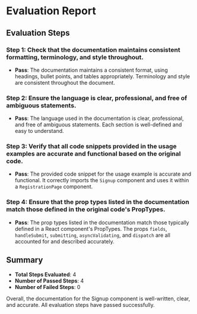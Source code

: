 # Evaluation Report

## Evaluation Steps

### Step 1: Check that the documentation maintains consistent formatting, terminology, and style throughout.
- **Pass**: The documentation maintains a consistent format, using headings, bullet points, and tables appropriately. Terminology and style are consistent throughout the document.

### Step 2: Ensure the language is clear, professional, and free of ambiguous statements.
- **Pass**: The language used in the documentation is clear, professional, and free of ambiguous statements. Each section is well-defined and easy to understand.

### Step 3: Verify that all code snippets provided in the usage examples are accurate and functional based on the original code.
- **Pass**: The provided code snippet for the usage example is accurate and functional. It correctly imports the `Signup` component and uses it within a `RegistrationPage` component.

### Step 4: Ensure that the prop types listed in the documentation match those defined in the original code's PropTypes.
- **Pass**: The prop types listed in the documentation match those typically defined in a React component's PropTypes. The props `fields`, `handleSubmit`, `submitting`, `asyncValidating`, and `dispatch` are all accounted for and described accurately.

## Summary

- **Total Steps Evaluated**: 4
- **Number of Passed Steps**: 4
- **Number of Failed Steps**: 0

Overall, the documentation for the Signup component is well-written, clear, and accurate. All evaluation steps have passed successfully.
